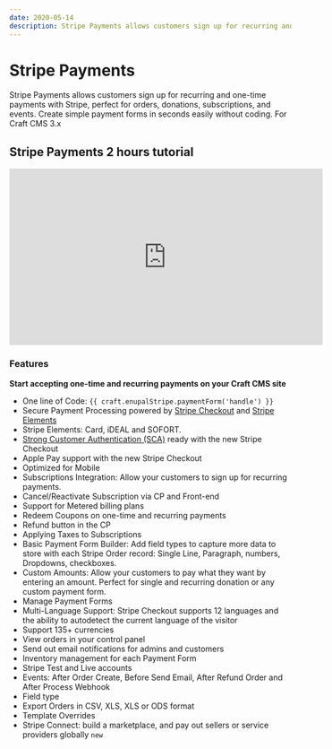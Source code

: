 ```yaml
---
date: 2020-05-14
description: Stripe Payments allows customers sign up for recurring and one-time payments with Stripe, perfect for orders, donations, subscriptions, and events. Create simple payment forms in seconds easily without coding. For Craft CMS 3.x
---
```


# Stripe Payments

Stripe Payments allows customers sign up for recurring and one-time payments with Stripe, perfect for orders, donations, subscriptions, and events. Create simple payment forms in seconds easily without coding. For Craft CMS 3.x

## Stripe Payments 2 hours tutorial

<iframe width="560" height="315" src="https://www.youtube.com/embed/Te1ojDiVaR8" frameborder="0" allow="autoplay; encrypted-media" allowfullscreen></iframe>

### Features

**Start accepting one-time and recurring payments on your Craft CMS site** 

 * One line of Code: `{{ craft.enupalStripe.paymentForm('handle') }} `
 * Secure Payment Processing powered by [Stripe Checkout](https://stripe.com/checkout) and [Stripe Elements](https://stripe.com/elements)
 * Stripe Elements: Card, iDEAL and SOFORT.
 * [Strong Customer Authentication (SCA)](https://enupal.com/craft-plugins/stripe-payments/docs/getting-started/sca) ready with the new Stripe Checkout
 * Apple Pay support with the new Stripe Checkout
 * Optimized for Mobile
 * Subscriptions Integration: Allow your customers to sign up for recurring payments.
 * Cancel/Reactivate Subscription via CP and Front-end 
 * Support for Metered billing plans
 * Redeem Coupons on one-time and recurring payments
 * Refund button in the CP 
 * Applying Taxes to Subscriptions
 * Basic Payment Form Builder: Add field types to capture more data to store with each Stripe Order record: Single Line, Paragraph, numbers, Dropdowns, checkboxes.
 * Custom Amounts: Allow your customers to pay what they want by entering an amount. Perfect for single and recurring donation or any custom payment form.
 * Manage Payment Forms
 * Multi-Language Support: Stripe Checkout supports 12 languages and the ability to autodetect the current language of the visitor
 * Support 135+ currencies 
 * View orders in your control panel
 * Send out email notifications for admins and customers
 * Inventory management for each Payment Form
 * Stripe Test and Live accounts
 * Events: After Order Create, Before Send Email, After Refund Order and After Process Webhook
 * Field type
 * Export Orders in CSV, XLS, XLS or ODS format
 * Template Overrides
 * Stripe Connect: build a marketplace, and pay out sellers or service providers globally `new` 